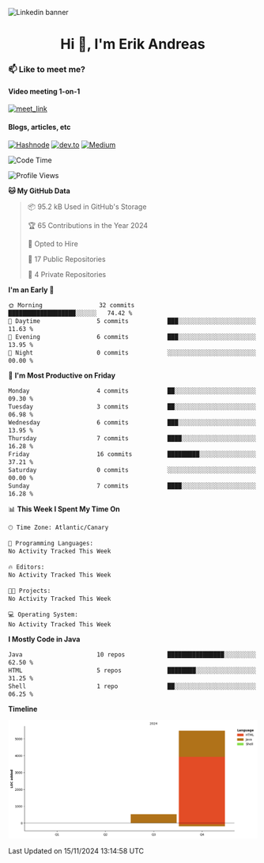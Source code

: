 ![Linkedin banner](https://github.com/user-attachments/assets/a2441d52-5aeb-436c-a41c-2ed574670bd7)
<h1 align="center">Hi 👋, I'm Erik Andreas</h1>

### 📫 Like to meet me?
#### Video meeting 1-on-1
<a href="https://calendly.com/erikandreasdev/30min" target="_blank"><img width="498" alt="meet_link" src="https://user-images.githubusercontent.com/15426564/144297439-f530f383-e73e-41e0-9914-a9b7d3f432e5.png"></a>

#### Blogs, articles, etc

[![Hashnode](https://img.shields.io/badge/Hashnode-2962FF?style=for-the-badge&logo=hashnode&logoColor=white)](https://hashnode.com/@erikandreasdev)
[![dev.to](https://img.shields.io/badge/dev.to-0A0A0A?style=for-the-badge&logo=devdotto&logoColor=white)](https://dev.to/erikandreasdev)
[![Medium](https://img.shields.io/badge/Medium-12100E?style=for-the-badge&logo=medium&logoColor=white)](https://medium.com/@erikandreasdev)

<!--START_SECTION:waka-->
![Code Time](http://img.shields.io/badge/Code%20Time-0%20secs-blue)

![Profile Views](http://img.shields.io/badge/Profile%20Views-0-blue)

**🐱 My GitHub Data** 

> 📦 95.2 kB Used in GitHub's Storage 
 > 
> 🏆 65 Contributions in the Year 2024
 > 
> 💼 Opted to Hire
 > 
> 📜 17 Public Repositories 
 > 
> 🔑 4 Private Repositories 
 > 
**I'm an Early 🐤** 

```text
🌞 Morning                32 commits          ███████████████████░░░░░░   74.42 % 
🌆 Daytime                5 commits           ███░░░░░░░░░░░░░░░░░░░░░░   11.63 % 
🌃 Evening                6 commits           ███░░░░░░░░░░░░░░░░░░░░░░   13.95 % 
🌙 Night                  0 commits           ░░░░░░░░░░░░░░░░░░░░░░░░░   00.00 % 
```
📅 **I'm Most Productive on Friday** 

```text
Monday                   4 commits           ██░░░░░░░░░░░░░░░░░░░░░░░   09.30 % 
Tuesday                  3 commits           ██░░░░░░░░░░░░░░░░░░░░░░░   06.98 % 
Wednesday                6 commits           ███░░░░░░░░░░░░░░░░░░░░░░   13.95 % 
Thursday                 7 commits           ████░░░░░░░░░░░░░░░░░░░░░   16.28 % 
Friday                   16 commits          █████████░░░░░░░░░░░░░░░░   37.21 % 
Saturday                 0 commits           ░░░░░░░░░░░░░░░░░░░░░░░░░   00.00 % 
Sunday                   7 commits           ████░░░░░░░░░░░░░░░░░░░░░   16.28 % 
```


📊 **This Week I Spent My Time On** 

```text
🕑︎ Time Zone: Atlantic/Canary

💬 Programming Languages: 
No Activity Tracked This Week

🔥 Editors: 
No Activity Tracked This Week

🐱‍💻 Projects: 
No Activity Tracked This Week

💻 Operating System: 
No Activity Tracked This Week
```

**I Mostly Code in Java** 

```text
Java                     10 repos            ████████████████░░░░░░░░░   62.50 % 
HTML                     5 repos             ████████░░░░░░░░░░░░░░░░░   31.25 % 
Shell                    1 repo              ██░░░░░░░░░░░░░░░░░░░░░░░   06.25 % 
```



**Timeline**

![Lines of Code chart](https://raw.githubusercontent.com/erikandreasdev/erikandreasdev/main/assets/bar_graph.png)


 Last Updated on 15/11/2024 13:14:58 UTC
<!--END_SECTION:waka-->